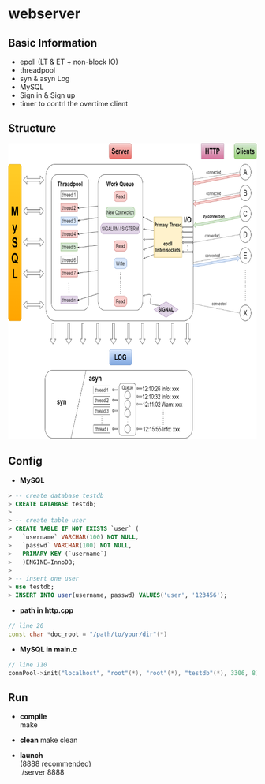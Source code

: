 # webserver
Basic Information
------------------------------
* epoll (LT & ET + non-block IO)
* threadpool
* syn & asyn Log
* MySQL
* Sign in & Sign up
* timer to contrl the overtime client

Structure
------------------------------
<div align=left><img src="https://raw.githubusercontent.com/Zh-cy/images/master/WebServer/webserver.png" height="600" width="750" /> </div>

Config
------------------------------
* **MySQL** 
```sql
> -- create database testdb
> CREATE DATABASE testdb;
> 
> -- create table user
> CREATE TABLE IF NOT EXISTS `user` (
>   `username` VARCHAR(100) NOT NULL,
>   `passwd` VARCHAR(100) NOT NULL,
>   PRIMARY KEY (`username`)
>   )ENGINE=InnoDB;
>
> -- insert one user
> use testdb;
> INSERT INTO user(username, passwd) VALUES('user', '123456');
```

* **path in http.cpp** 
```cpp
// line 20
const char *doc_root = "/path/to/your/dir"(*)
```

* **MySQL in main.c** 
```cpp
// line 110
connPool->init("localhost", "root"(*), "root"(*), "testdb"(*), 3306, 8);
```

Run
------------------------------
* **compile**  
make

* **clean** 
make clean

* **launch**  
(8888 recommended)  
./server 8888
